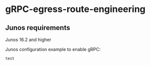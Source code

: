 # gRPC-egress-route-engineering

## Junos requirements
Junos 16.2 and higher

Junos configuration example to enable gRPC:
```
test
```

